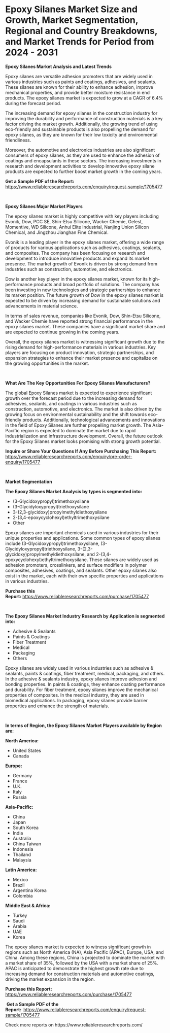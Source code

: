 <p><h1>Epoxy Silanes Market Size and Growth, Market Segmentation, Regional and Country Breakdowns, and Market Trends for Period from 2024 -  2031</h1></p><p><strong>Epoxy Silanes Market Analysis and Latest Trends</strong></p>
<p><p>Epoxy silanes are versatile adhesion promoters that are widely used in various industries such as paints and coatings, adhesives, and sealants. These silanes are known for their ability to enhance adhesion, improve mechanical properties, and provide better moisture resistance in end products. The epoxy silanes market is expected to grow at a CAGR of 6.4% during the forecast period.</p><p>The increasing demand for epoxy silanes in the construction industry for improving the durability and performance of construction materials is a key factor driving the market growth. Additionally, the growing trend of using eco-friendly and sustainable products is also propelling the demand for epoxy silanes, as they are known for their low toxicity and environmental friendliness.</p><p>Moreover, the automotive and electronics industries are also significant consumers of epoxy silanes, as they are used to enhance the adhesion of coatings and encapsulants in these sectors. The increasing investments in research and development activities to develop innovative epoxy silane products are expected to further boost market growth in the coming years.</p></p>
<p><strong>Get a Sample PDF of the Report:&nbsp;</strong> <a href="https://www.reliableresearchreports.com/enquiry/request-sample/1705477">https://www.reliableresearchreports.com/enquiry/request-sample/1705477</a></p>
<p>&nbsp;</p>
<p><strong>Epoxy Silanes Major Market Players</strong></p>
<p><p>The epoxy silanes market is highly competitive with key players including Evonik, Dow, PCC SE, Shin-Etsu Silicone, Wacker Chemie, Gelest, Momentive, WD Silicone, Anhui Elite Industrial, Nanjing Union Silicon Chemical, and Jingzhou Jianghan Fine Chemical. </p><p>Evonik is a leading player in the epoxy silanes market, offering a wide range of products for various applications such as adhesives, coatings, sealants, and composites. The company has been focusing on research and development to introduce innovative products and expand its market presence. The market growth of Evonik is driven by strong demand from industries such as construction, automotive, and electronics.</p><p>Dow is another key player in the epoxy silanes market, known for its high-performance products and broad portfolio of solutions. The company has been investing in new technologies and strategic partnerships to enhance its market position. The future growth of Dow in the epoxy silanes market is expected to be driven by increasing demand for sustainable solutions and advancements in material science.</p><p>In terms of sales revenue, companies like Evonik, Dow, Shin-Etsu Silicone, and Wacker Chemie have reported strong financial performance in the epoxy silanes market. These companies have a significant market share and are expected to continue growing in the coming years.</p><p>Overall, the epoxy silanes market is witnessing significant growth due to the rising demand for high-performance materials in various industries. Key players are focusing on product innovation, strategic partnerships, and expansion strategies to enhance their market presence and capitalize on the growing opportunities in the market.</p></p>
<p>&nbsp;</p>
<p><strong>What Are The Key Opportunities For Epoxy Silanes Manufacturers?</strong></p>
<p><p>The global Epoxy Silanes market is expected to experience significant growth over the forecast period due to the increasing demand for adhesives, sealants, and coatings in various industries such as construction, automotive, and electronics. The market is also driven by the growing focus on environmental sustainability and the shift towards eco-friendly products. Additionally, technological advancements and innovations in the field of Epoxy Silanes are further propelling market growth. The Asia-Pacific region is expected to dominate the market due to rapid industrialization and infrastructure development. Overall, the future outlook for the Epoxy Silanes market looks promising with strong growth potential.</p></p>
<p><strong>Inquire or Share Your Questions If Any Before Purchasing This Report:</strong> <a href="https://www.reliableresearchreports.com/enquiry/pre-order-enquiry/1705477">https://www.reliableresearchreports.com/enquiry/pre-order-enquiry/1705477</a></p>
<p>&nbsp;</p>
<p><strong>Market Segmentation</strong></p>
<p><strong>The Epoxy Silanes Market Analysis by types is segmented into:</strong></p>
<p><ul><li>(3-Glycidoxypropyl)trimethoxysilane</li><li>(3-Glycidyloxypropyl)triethoxysilane</li><li>3-(2,3-glycidoxy)propylmethyldiethoxysilane</li><li>2-(3,4-epoxycyclohexyl)ethyltrimethoxysilane</li><li>Other</li></ul></p>
<p><p>Epoxy silanes are important chemicals used in various industries for their unique properties and applications. Some common types of epoxy silanes include (3-Glycidoxypropyl)trimethoxysilane, (3-Glycidyloxypropyl)triethoxysilane, 3-(2,3-glycidoxy)propylmethyldiethoxysilane, and 2-(3,4-epoxycyclohexyl)ethyltrimethoxysilane. These silanes are widely used as adhesion promoters, crosslinkers, and surface modifiers in polymer composites, adhesives, coatings, and sealants. Other epoxy silanes also exist in the market, each with their own specific properties and applications in various industries.</p></p>
<p><strong>Purchase this Report:&nbsp;</strong><a href="https://www.reliableresearchreports.com/purchase/1705477">https://www.reliableresearchreports.com/purchase/1705477</a></p>
<p>&nbsp;</p>
<p><strong>The Epoxy Silanes Market Industry Research by Application is segmented into:</strong></p>
<p><ul><li>Adhesive & Sealants</li><li>Paints & Coatings</li><li>Fiber Treatment</li><li>Medical</li><li>Packaging</li><li>Others</li></ul></p>
<p><p>Epoxy silanes are widely used in various industries such as adhesive & sealants, paints & coatings, fiber treatment, medical, packaging, and others. In the adhesive & sealants industry, epoxy silanes improve adhesion and bonding properties. In paints & coatings, they enhance coating performance and durability. For fiber treatment, epoxy silanes improve the mechanical properties of composites. In the medical industry, they are used in biomedical applications. In packaging, epoxy silanes provide barrier properties and enhance the strength of materials.</p></p>
<p>&nbsp;</p>
<p><strong>In terms of Region, the Epoxy Silanes Market Players available by Region are:</strong></p>
<p>
    <p> <strong> North America: </strong>
        <ul>
            <li>United States</li>
            <li>Canada</li>
        </ul>
        </p> 
    <p> <strong> Europe: </strong>
        <ul>
            <li>Germany</li>
            <li>France</li>
            <li>U.K.</li>
            <li>Italy</li>
            <li>Russia</li>
        </ul>
        </p> 
    <p> <strong> Asia-Pacific: </strong>
        <ul>
            <li>China</li>
            <li>Japan</li>
            <li>South Korea</li>
            <li>India</li>
            <li>Australia</li>
            <li>China Taiwan</li>
            <li>Indonesia</li>
            <li>Thailand</li>
            <li>Malaysia</li>
        </ul>
        </p> 
    <p> <strong> Latin America: </strong>
        <ul>
            <li>Mexico</li>
            <li>Brazil</li>
            <li>Argentina Korea</li>
            <li>Colombia</li>
        </ul>
        </p> 
    <p> <strong> Middle East & Africa: </strong>
        <ul>
            <li>Turkey</li>
            <li>Saudi</li>
            <li>Arabia</li>
            <li>UAE</li>
            <li>Korea</li>
        </ul>
    </p>
    </p>
<p><p>The epoxy silanes market is expected to witness significant growth in regions such as North America (NA), Asia Pacific (APAC), Europe, USA, and China. Among these regions, China is projected to dominate the market with a market share of 35%, followed by the USA with a market share of 25%. APAC is anticipated to demonstrate the highest growth rate due to increasing demand for construction materials and automotive coatings, driving the market expansion in the region.</p></p>
<p><strong>Purchase this Report: </strong><a href="https://www.reliableresearchreports.com/purchase/1705477">https://www.reliableresearchreports.com/purchase/1705477</a></p>
<p>&nbsp;<strong>Get a Sample PDF of the Report:&nbsp;&nbsp;</strong><a href="https://www.reliableresearchreports.com/enquiry/request-sample/1705477">https://www.reliableresearchreports.com/enquiry/request-sample/1705477</a></p>
<p><strong></strong></p>
<p>Check more reports on https://www.reliableresearchreports.com/</p>